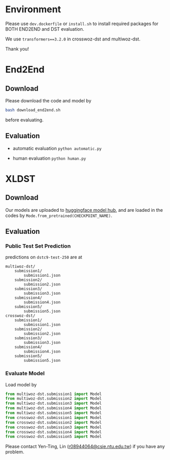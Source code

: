 # Environment

Please use `dev.dockerfile` or `install.sh` to install required packages for BOTH END2END and DST evaluation.

We use `transformers==3.2.0` in crosswoz-dst and multiwoz-dst.

Thank you!

# End2End

## Download
Please download the code and model by
```bash
bash download_end2end.sh
```
before evaluating.

## Evaluation

* automatic evaluation
```python automatic.py```

* human evaluation
```python human.py```


# XLDST

## Download

Our models are uploaded to [huggingface model hub](https://huggingface.co/ytlin), and are loaded in the codes by `Mode.from_pretrained(CHECKPOINT_NAME)`.


## Evaluation

### Public Test Set Prediction
predictions on `dstc9-test-250` are at
```
multiwoz-dst/
    submission1/
        submission1.json
    submission2/
        submission2.json
    submission3/
        submission3.json
    submission4/
        submission4.json
    submission5/
        submission5.json
crosswoz-dst/
    submission1/
        submission1.json
    submission2/
        submission2.json
    submission3/
        submission3.json
    submission4/
        submission4.json
    submission5/
        submission5.json
```

### Evaluate Model
Load model by 
```python
from multiwoz-dst.submission1 import Model
from multiwoz-dst.submission2 import Model
from multiwoz-dst.submission3 import Model
from multiwoz-dst.submission4 import Model
from multiwoz-dst.submission5 import Model
from crosswoz-dst.submission1 import Model
from crosswoz-dst.submission2 import Model
from crosswoz-dst.submission3 import Model
from crosswoz-dst.submission4 import Model
from crosswoz-dst.submission5 import Model
```


Please contact Yen-Ting, Lin (r08944064@csie.ntu.edu.tw) if you have any problem.